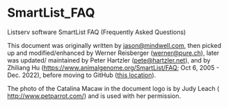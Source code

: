 # SmartList_FAQ
Listserv software SmartList FAQ (Frequently Asked Questions)

This document was originally written by jason@mindwell.com, then picked up and modified/enhanced by Werner Reisberger (werner@pure.ch), later was updated/ maintained by Peter Hartzler (pete@hartzler.net), and by Zhiliang Hu (https://www.animalgenome.org/SmartList/FAQ; Oct 6, 2005 - Dec. 2022), before moving to GitHub (<a href="https://zhilianghu.github.io/SmartList/FAQ">this location</a>).

The photo of the Catalina Macaw in the document logo is by Judy Leach ( http://www.petparrot.com/) and is used with her permission.
